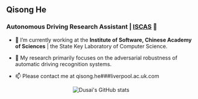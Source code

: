 ## Qisong He

### Autonomous Driving Research Assistant | [ISCAS](http://www.iscas.ac.cn/) 👋

- 🔭 I’m currently working at the **Institute of Software, Chinese Academy of Sciences** | the State Key Laboratory of Computer Science.
- 🌱 My research primarily focuses on the adversarial robustness of automatic driving recognition systems.

- 📫 Please contact me at qisong.he###liverpool.ac.uk.com

<p align="center">
  <picture>
    <source media="(prefers-color-scheme: dark)" srcset="https://github-readme-stats.vercel.app/api?username=memory009&show_icons=true&theme=dark" />
    <source media="(prefers-color-scheme: light)" srcset="https://github-readme-stats.vercel.app/api?username=memory009&show_icons=true&theme=default" />
    <img src="https://github-readme-stats.vercel.app/api?username=memory009&show_icons=true&theme=default" alt="Dusai's GitHub stats" />
  </picture>
</p>
